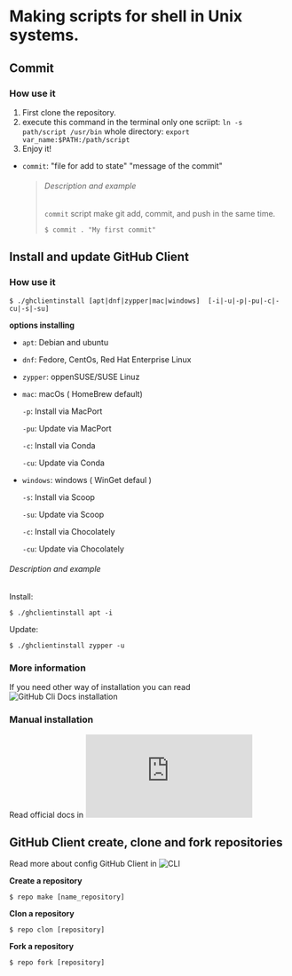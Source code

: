 # Making scripts for shell in Unix systems.
## Commit 
### How use it
  1. First clone the repository.
  2. execute this command in the terminal
    only one scriipt: `ln -s path/script /usr/bin`
    whole directory: `export var_name:$PATH:/path/script`
  3. Enjoy it!
- `commit`: "file for add to state" "message of the commit"

  > ###### Description and example
  > `commit` script make git add, commit, and push in the same time.
  > ```
  > $ commit . "My first commit"
  > ```

## Install and update GitHub Client
  ### How use it

  ```
  $ ./ghclientinstall [apt|dnf|zypper|mac|windows]  [-i|-u|-p|-pu|-c|-cu|-s|-su]
  ```
  __options installing__ 
  - `apt`: Debian and ubuntu
  - `dnf`: Fedore, CentOs, Red Hat Enterprise Linux
  - `zypper`: oppenSUSE/SUSE Linuz
  - `mac`: macOs ( HomeBrew default)

    `-p`: Install via MacPort
    
    `-pu`: Update via MacPort
    
    `-c`: Install via Conda
    
    `-cu`: Update via Conda
    
  - `windows`: windows ( WinGet defaul )

    `-s`: Install via Scoop
    
    `-su`: Update via Scoop
    
    `-c`: Install via Chocolately
    
    `-cu`: Update via Chocolately
    

  ###### Description and example
  Install:
  ```
  $ ./ghclientinstall apt -i
  ```
  Update:
  ```
  $ ./ghclientinstall zypper -u
  ```
  ### More information
  If you need other way of installation you can read ![GitHub Cli Docs installation](https://github.com/cli/cli#installation)
  ### Manual installation
  Read official docs in ![Github Docs install cli](https://github.com/cli/cli/blob/trunk/docs/install_linux.md)

## GitHub Client create, clone and fork repositories
Read more about config GitHub Client in ![CLI](https://cli.github.com/manual/gh_repo_create)

__Create a repository__
```
$ repo make [name_repository]
```
__Clon a repository__
```
$ repo clon [repository]
```
__Fork a repository__
```
$ repo fork [repository]
```